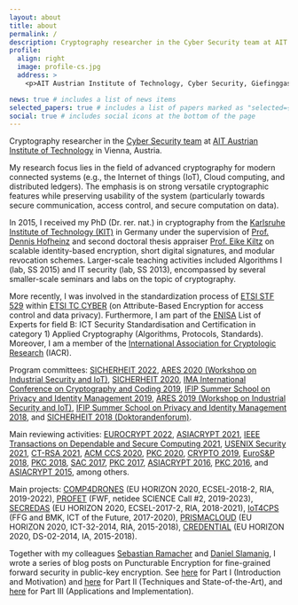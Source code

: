 ```yaml
---
layout: about
title: about
permalink: /
description: Cryptography researcher in the Cyber Security team at AIT Austrian Institute of Technology, Vienna; PhD in cryptography from Karlsruhe Institute of Technology, Germany. Mainly interested in advanced cryptographic building blocks with strong provable security guarantees for modern connected systems.
profile:
  align: right
  image: profile-cs.jpg
  address: >
    <p>AIT Austrian Institute of Technology, Cyber Security, Giefinggasse 4, 1220 Vienna, Austria</p>

news: true # includes a list of news items
selected_papers: true # includes a list of papers marked as "selected={true}"
social: true # includes social icons at the bottom of the page
---
```


Cryptography researcher in the <a href="https://www.ait.ac.at/themen/cyber-security/team/" target="_blank" rel="noopener">Cyber Security team</a> at <a href="https://www.ait.ac.at" target="_blank" rel="noopener">AIT Austrian Institute of Technology</a> in Vienna, Austria.

My research focus lies in the field of advanced cryptography for modern connected systems (e.g., the Internet of things (IoT), Cloud computing, and distributed ledgers). The emphasis is on strong versatile cryptographic features while preserving usability of the system (particularly towards secure communication, access control, and secure computation on data).

In 2015, I received my PhD (Dr. rer. nat.) in cryptography from the <a href="https://kit.edu" target="_blank" rel="nooppener">Karlsruhe Institute of Technology (KIT)</a> in Germany under the supervision of <a href="https://people.inf.ethz.ch/dhofheinz" target="_blank" rel="noopener">Prof. Dennis Hofheinz</a> and second doctoral thesis appraiser <a href="https://www.crypto.ruhr-uni-bochum.de/staff/kiltz.html.en" target="_blank" rel="noopener">Prof. Eike Kiltz</a> on scalable identity-based encryption, short digital signatures, and modular revocation schemes. Larger-scale teaching activities included Algorithms I (lab, SS 2015) and IT security (lab, SS 2013), encompassed by several smaller-scale seminars and labs on the topic of cryptography.

More recently, I was involved in the standardization process of <a href="https://portal.etsi.org/STF/STFs/STFHomePages/STF529" target="_blank" rel="noopener">ETSI STF 529</a> within <a href="http://www.etsi.org/technologies-clusters/technologies/cyber-security" target="_blank" rel="noopener">ETSI TC CYBER</a> (on Attribute-Based Encryption for access control and data privacy). Furthermore, I am part of the <a href="https://www.enisa.europa.eu" target="_blank" rel="noopener">ENISA</a> List of Experts for field B: ICT Security Standardisation and Certification in category 1) Applied Cryptography (Algorithms, Protocols, Standards). Moreover, I am a member of the <a href="https://www.iacr.org" target="_blank" rel="noopener">International Association for Cryptologic Research</a> (IACR).

Program committees: <a href="https://www.sicherheit2022.kit.edu" target="_blank" rel="noopener">SICHERHEIT 2022</a>, <a href="https://2020.ares-conference.eu/workshops/wisi-2020/index.html" target="_blank" rel="noopener">ARES 2020 (Workshop on Industrial Security and IoT)</a>, <a href="https://www.uni-goettingen.de/de/603140.html" target="_blank" rel="noopener">SICHERHEIT 2020</a>, <a href="https://malb.io/imacc2019/" target="_blank" rel="noopener">IMA International Conference on Cryptography and Coding 2019</a>, <a href="https://www.ifip-summerschool.org" target="_blank" rel="noopener">IFIP Summer School on Privacy and Identity Management 2019</a>, <a href="https://2019.ares-conference.eu/workshops/wisi-2019/index.html" target="_blank" rel="noopener">ARES 2019 (Workshop on Industrial Security and IoT)</a>, <a href="https://www.ifip-summerschool.org" target="_blank" rel="noopener">IFIP Summer School on Privacy and Identity Management 2018</a>, and <a href="https://sicherheit2018.in.htwg-konstanz.de" target="_blank" rel="noopener">SICHERHEIT 2018 (Doktorandenforum)</a>.

Main reviewing activities: <a href="https://eurocrypt.iacr.org/2022/" target="_blank" rel="noopener">EUROCRYPT 2022</a>, <a href="https://asiacrypt.iacr.org/2021/" target="_blank" rel="noopener">ASIACRYPT 2021</a>, <a href="https://ieeexplore.ieee.org/xpl/aboutJournal.jsp?punumber=8858" target="_blank" rel="noopener">IEEE Transactions on Dependable and Secure Computing 2021</a>, <a href="https://www.usenix.org/conference/usenixsecurity21" target="_blank" rel="noopener">USENIX Security 2021</a>, <a href="https://sites.google.com/site/ctrsa2021/" target="_blank" rel="noopener">CT-RSA 2021</a>, <a href="https://www.sigsac.org/ccs/CCS2020/" target="_blank" rel="noopener">ACM CCS 2020</a>, <a href="https://pkc.iacr.org/2020/" target="_blank" rel="noopener">PKC 2020</a>, <a href="https://crypto.iacr.org/2019/" target="_blank" rel="noopener">CRYPTO 2019</a>, <a href="http://www.ieee-security.org/TC/EuroSP2018/" target="_blank" rel="noopener">EuroS&P 2018</a>, <a href="https://pkc.iacr.org/2018/" target="_blank" rel="noopener">PKC 2018</a>, <a href="http://sacworkshop.org/SAC17/SAC2017.htm" target="_blank" rel="noopener">SAC 2017</a>, <a href="https://www.iacr.org/workshops/pkc2017/" target="_blank" rel="noopener">PKC 2017</a>, <a href="https://www.iacr.org/conferences/asiacrypt2016/www.asiacrypt2016.org/index.html" target="_blank" rel="noopener">ASIACRYPT 2016</a>, <a href="https://troll.iis.sinica.edu.tw/pkc16/" target="_blank" rel="noopener">PKC 2016</a>, and <a href="https://www.math.auckland.ac.nz/~sgal018/AC2015/index.html" target="_blank" rel="noopener">ASIACRYPT 2015</a>, among others.

Main projects: <a href="https://www.comp4drones.eu/" target="_blank" rel="noopener">COMP4DRONES</a> (EU HORIZON 2020, ECSEL-2018-2, RIA, 2019-2022), <a href="https://profet.at/" target="_blank" rel="noopener">PROFET</a> (FWF, netidee SCIENCE Call #2, 2019-2023), <a href="https://www.secredas-project.eu" target="_blank" rel="noopener">SECREDAS</a> (EU HORIZON 2020, ECSEL-2017-2, RIA, 2018-2021), <a href="https://www.iot4cps.at" target="_blank" rel="noopener">IoT4CPS</a> (FFG and BMK, ICT of the Future, 2017-2020), <a href="https://prismacloud.eu/" target="_blank" rel="noopener">PRISMACLOUD</a> (EU HORIZON 2020, ICT-32-2014, RIA, 2015-2018), <a href="https://credential.eu/" target="_blank" rel="noopener">CREDENTIAL</a> (EU HORIZON 2020, DS-02-2014, IA, 2015-2018).

Together with my colleagues <a href="http://ramacher.at" target="_blank" rel="noopener">Sebastian Ramacher</a> and <a href="https://danielslamanig.info" target="_blank" rel="noopener">Daniel Slamanig</a>, I wrote a series of blog posts on Puncturable Encryption for fine-grained forward security in public-key encryption. See <a href="https://profet.at/blog/pe_part1/" target="_blank" rel="noopener">here</a> for Part I (Introduction and Motivation) and <a href="https://profet.at/blog/pe_part2/" target="_blank" rel="noopener">here</a> for Part II (Techniques and State-of-the-Art), and <a href="https://profet.at/blog/pe_part3/" target="_blank" rel="noopener">here</a> for Part III (Applications and Implementation).